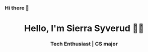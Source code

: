 ### Hi there 👋
<h1 align="center"> Hello, I'm Sierra Syverud 👨‍💻 </h1>

<h3 align="center">  Tech Enthusiast | CS major </h3> <br>

<!--
**ssyverud/ssyverud** is a ✨ _special_ ✨ repository because its `README.md` (this file) appears on your GitHub profile.

Here are some ideas to get you started:

- 🔭 I’m currently working on school projects, endless homework, and doing some CTFs on the side
- 💬 Ask me about my Raspberry Pi projects, Dnd campaigns, or personal projects 
- 📫 How to reach me: LinkedIn or send me an email at ssyverud@gmail.com
- 😄 Pronouns: She/her
- ⚡ Fun fact: I spent a semester abroad in Beijing, 我想念和我的中国朋友说普通话！
- 
-->
